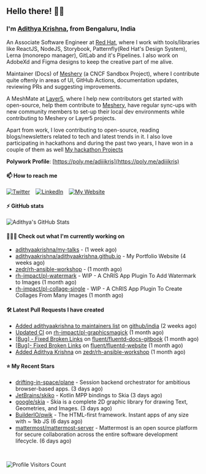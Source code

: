 ## Hello there! 👋🏻
  
### I'm [Adithya Krishna](https://adithyaakrishna.github.io/), from <b>Bengaluru, India</b></br>

An Associate Software Engineer at [Red Hat](https://www.redhat.com), where I work with tools/libraries like ReactJS, NodeJS, Storybook, Patternfly(Red Hat's Design System), Lerna (monorepo manager), GitLab and it's Pipelines. I also work on AdobeXd and Figma designs to keep the creative part of me alive.

Maintainer (Docs) of [Meshery](https://github.com/meshery) (a CNCF Sandbox Project), where I contribute quite oftenly in areas of UI, GitHub Actions, documentation updates, reviewing PRs and suggesting improvements.

A MeshMate at [Layer5](https://layer5.io), where I help new contributors get started with open-source, help them contribute to [Meshery](https://github.com/meshery), have regular sync-ups with new community members to set-up their local dev environments while contributing to Meshery or Layer5 projects.

Apart from work, I love contributing to open-source, reading blogs/newsletters related to tech and latest trends in it. I also love participating in hackathons and during the past two years, I have won in a couple of them as well [My hackathon Projects](http://bit.ly/adikris-hackathons)

**Polywork Profile**: [https://poly.me/adiiikris](https://poly.me/adiiikris)

#### 📫 How to reach me

[![Twitter](https://img.shields.io/badge/-@adii_kris-%231DA1F2?style=for-the-badge&logo=twitter&logoColor=ffffff)](https://twitter.com/adii_kris) &ensp;
[![LinkedIn](https://img.shields.io/badge/-Adithya%20Krishna-%230A67C3?style=for-the-badge&logo=linkedin&logoColor=ffffff)](https://www.linkedin.com/in/adiiikris/) &ensp;
[![My Website](https://img.shields.io/badge/-My%20Website-%230A67C3?style=for-the-badge)](https://adithyaakrishna.github.io/)


#### ⚡️ GitHub stats

![Adithya's GitHub Stats](https://github-readme-stats.vercel.app/api?username=adithyaakrishna&show_icons=true&hide_border=true&title_color=fff&icon_color=79ff97&text_color=9f9f9f&bg_color=151515)



#### 🧑🏻‍💻 Check out what I'm currently working on

- [adithyaakrishna/my-talks](https://github.com/adithyaakrishna/my-talks) -  (1 week ago)
- [adithyaakrishna/adithyaakrishna.github.io](https://github.com/adithyaakrishna/adithyaakrishna.github.io) - My Portfolio Website (4 weeks ago)
- [zedr/rh-ansible-workshop](https://github.com/zedr/rh-ansible-workshop) -  (1 month ago)
- [rh-impact/pl-watermark](https://github.com/rh-impact/pl-watermark) - WIP - A ChRIS App Plugin To Add Watermark to Images (1 month ago)
- [rh-impact/pl-collage-single](https://github.com/rh-impact/pl-collage-single) - WIP - A ChRIS App Plugin To Create Collages From Many Images (1 month ago)

#### 🛠 Latest Pull Requests I have created

- [Added adithyaakrishna to maintainers list](https://github.com/github/india/pull/1015) on [github/india](https://github.com/github/india) (2 weeks ago)
- [Updated CI](https://github.com/rh-impact/pl-graphicsmagick/pull/3) on [rh-impact/pl-graphicsmagick](https://github.com/rh-impact/pl-graphicsmagick) (1 month ago)
- [[Bug] - Fixed Broken Links](https://github.com/fluent/fluentd-docs-gitbook/pull/428) on [fluent/fluentd-docs-gitbook](https://github.com/fluent/fluentd-docs-gitbook) (1 month ago)
- [[Bug]- Fixed Broken Links](https://github.com/fluent/fluentd-website/pull/240) on [fluent/fluentd-website](https://github.com/fluent/fluentd-website) (1 month ago)
- [Added Adithya Krishna](https://github.com/zedr/rh-ansible-workshop/pull/7) on [zedr/rh-ansible-workshop](https://github.com/zedr/rh-ansible-workshop) (1 month ago)

#### ⭐ My Recent Stars

- [drifting-in-space/plane](https://github.com/drifting-in-space/plane) - Session backend orchestrator for ambitious browser-based apps. (3 days ago)
- [JetBrains/skiko](https://github.com/JetBrains/skiko) - Kotlin MPP bindings to Skia (3 days ago)
- [google/skia](https://github.com/google/skia) - Skia is a complete 2D graphic library for drawing Text, Geometries, and Images. (3 days ago)
- [BuilderIO/qwik](https://github.com/BuilderIO/qwik) - The HTML-first framework. Instant apps of any size with ~ 1kb JS (6 days ago)
- [mattermost/mattermost-server](https://github.com/mattermost/mattermost-server) - Mattermost is an open source platform for secure collaboration across the entire software development lifecycle. (6 days ago)

<br> 

![Profile Visitors Count](https://profile-counter.glitch.me/adithyaakrishna/count.svg)
